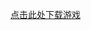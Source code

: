 [点击此处下载游戏](https://drive.google.com/drive/folders/1WA0Q-XZy2H1pt4Uo4WIk_-T1AbZ_wJCl?usp=drive_link)
